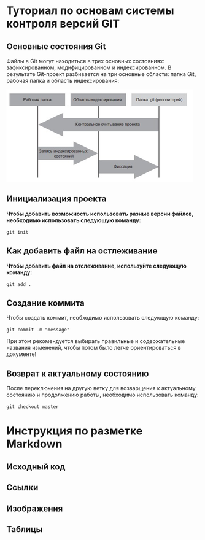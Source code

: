 # Туториал по основам системы контроля версий GIT

## Основные состояния Git
 Файлы в Git могут находиться в трех основных состояниях: зафиксированном, модифицированном и индексированном.
 В результате Git-проект разбивается на три основные области: папка Git, рабочая папка и область индексирования:
 
 ![Рабочая папка, область индексирования и папка Git](/Picture_1.jpg)

## Инициализация проекта
**Чтобы добавить возможность использовать разные версии файлов, необходимо использовать следующую команду:**

```fix
git init 
```

## Как добавить файл на остлеживание
**Чтобы добавить файл на отслеживание, используйте следующую команду:**

```
git add .
```

## Создание коммита
Чтобы создать коммит, необходимо использовать следующую команду:

```
git commit -m "message"
```
При этом рекомендуется выбирать правильные и содержательные названия изменений, чтобы потом было легче ориентироваться в документе!

## Возврат к актуальному состоянию
После переключения на другую ветку для возварщения к актуальному состоянию и продолжению работы, необходимо использовать команду:

```fix
git checkout master
```

# Инструкция по разметке Markdown

## Исходный код

## Ссылки

## Изображения

## Таблицы